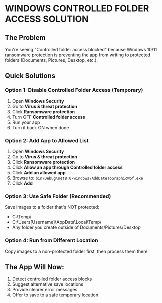 # WINDOWS CONTROLLED FOLDER ACCESS SOLUTION

## The Problem
You're seeing "Controlled folder access blocked" because Windows 10/11 ransomware protection is preventing the app from writing to protected folders (Documents, Pictures, Desktop, etc.).

## Quick Solutions

### Option 1: Disable Controlled Folder Access (Temporary)
1. Open **Windows Security**
2. Go to **Virus & threat protection**
3. Click **Ransomware protection**
4. Turn OFF **Controlled folder access**
5. Run your app
6. Turn it back ON when done

### Option 2: Add App to Allowed List
1. Open **Windows Security**
2. Go to **Virus & threat protection**
3. Click **Ransomware protection**
4. Click **Allow an app through Controlled folder access**
5. Click **Add an allowed app**
6. Browse to: `bin\Debug\net8.0-windows\AddDateToGraphicWpf.exe`
7. Click **Add**

### Option 3: Use Safe Folder (Recommended)
Save images to a folder that's NOT protected:
- C:\Temp\
- C:\Users\[Username]\AppData\Local\Temp\
- Any folder you create outside of Documents/Pictures/Desktop

### Option 4: Run from Different Location
Copy images to a non-protected folder first, then process them there.

## The App Will Now:
1. Detect controlled folder access blocks
2. Suggest alternative save locations
3. Provide clearer error messages
4. Offer to save to a safe temporary location
